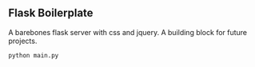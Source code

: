 ## Flask Boilerplate

A barebones flask server with css and jquery. A building block for future 
projects.

    python main.py